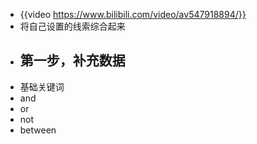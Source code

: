 - {{video https://www.bilibili.com/video/av547918894/}}
- 将自己设置的线索综合起来
- 第一步，补充数据
	-
- 基础关键词
- and
- or
- not
- between